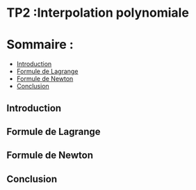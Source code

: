# TP2 :Interpolation polynomiale
# Sommaire :
 - [Introduction](#introduction)
 - [Formule de Lagrange](Formule-de-Lagrange)
 - [Formule de Newton](Formule-de-Newton)
 - [Conclusion](#conclusion)
## Introduction
## Formule de Lagrange
## Formule de Newton
## Conclusion
